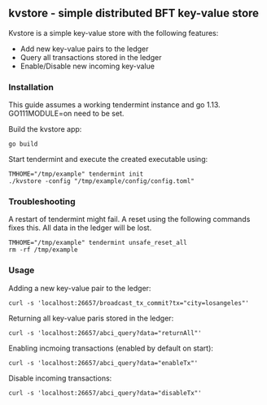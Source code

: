 ## kvstore - simple distributed BFT key-value store

Kvstore is a simple key-value store with the following features:
 * Add new key-value pairs to the ledger
 * Query all transactions stored in the ledger
 * Enable/Disable new incoming key-value 

### Installation

This guide assumes a working tendermint instance and go 1.13.
GO111MODULE=on need to be set.

Build the kvstore app:
```
go build
```

Start tendermint and execute the created executable using:
```
TMHOME="/tmp/example" tendermint init
./kvstore -config "/tmp/example/config/config.toml"
```


### Troubleshooting

A restart of tendermint might fail. A reset using the following commands
fixes this. All data in the ledger will be lost.
```
TMHOME="/tmp/example" tendermint unsafe_reset_all
rm -rf /tmp/example
```

### Usage

Adding a new key-value pair to the ledger:
```
curl -s 'localhost:26657/broadcast_tx_commit?tx="city=losangeles"'
```

Returning all key-value paris stored in the ledger:
```
curl -s 'localhost:26657/abci_query?data="returnAll"'
```

Enabling incmoing transactions (enabled by default on start):
```
curl -s 'localhost:26657/abci_query?data="enableTx"'
```

Disable incoming transactions:
```
curl -s 'localhost:26657/abci_query?data="disableTx"'
```
